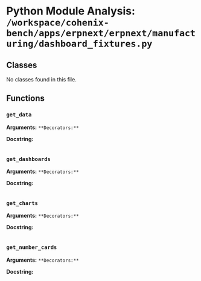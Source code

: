 # Python Module Analysis: `/workspace/cohenix-bench/apps/erpnext/erpnext/manufacturing/dashboard_fixtures.py`

## Classes

No classes found in this file.


## Functions

### `get_data`
**Arguments:** ``
**Decorators:** ``

**Docstring:**
```

```
### `get_dashboards`
**Arguments:** ``
**Decorators:** ``

**Docstring:**
```

```
### `get_charts`
**Arguments:** ``
**Decorators:** ``

**Docstring:**
```

```
### `get_number_cards`
**Arguments:** ``
**Decorators:** ``

**Docstring:**
```

```

